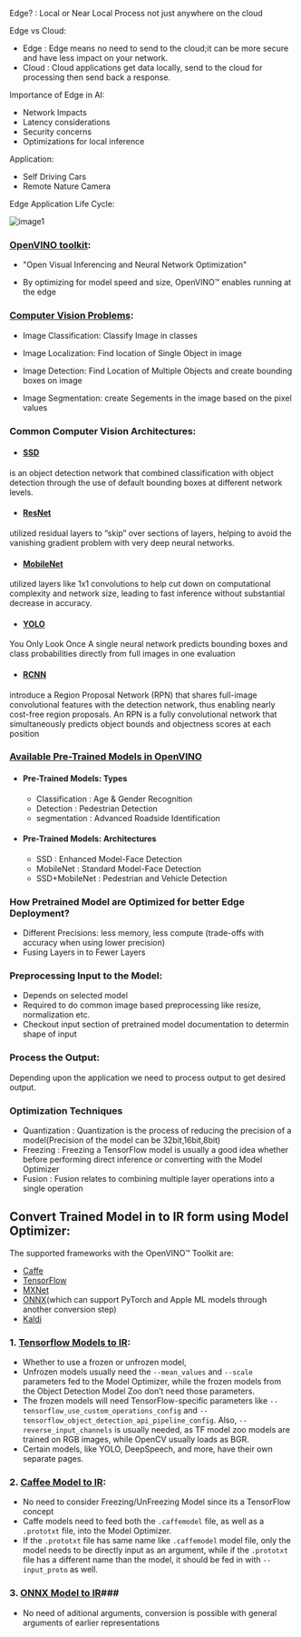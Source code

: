 Edge? : Local or Near Local Process not just anywhere on the cloud

Edge vs Cloud:
* Edge  : Edge means no need to send to the cloud;it can be more secure and have less impact on your network.
* Cloud : Cloud applications get data locally, send to the cloud for processing then send back a response. 

Importance of Edge in AI:
* Network Impacts
* Latency considerations
* Security concerns
* Optimizations for local inference

Application:
* Self Driving Cars
* Remote Nature Camera

Edge Application Life Cycle:

![image1](https://github.com/bhadreshpsavani/MachineLearningOnEdge/blob/master/images/edgeApplicationLifeCycle.png)

### [OpenVINO toolkit](https://software.intel.com/en-us/openvino-toolkit):

- "Open Visual Inferencing and Neural Network Optimization"

-  By optimizing for model speed and size, OpenVINO™ enables running at the edge

### [Computer Vision Problems](https://medium.com/analytics-vidhya/image-classification-vs-object-detection-vs-image-segmentation-f36db85fe81):
* Image Classification: Classify Image in classes

* Image Localization: Find location of Single Object in image

* Image Detection: Find Location of Multiple Objects and create bounding boxes on image

* Image Segmentation: create Segements in the image based on the pixel values 


### Common Computer Vision Architectures:

* #### [SSD](https://arxiv.org/abs/1512.02325) #### 
is an object detection network that combined classification with object detection through the use of default bounding boxes at different network levels. 

* #### [ResNet](https://arxiv.org/abs/1512.03385) #### 
utilized residual layers to “skip” over sections of layers, helping to avoid the vanishing gradient problem with very deep neural networks. 

* #### [MobileNet](https://arxiv.org/abs/1704.04861) #### 
utilized layers like 1x1 convolutions to help cut down on computational complexity and network size, leading to fast inference without substantial decrease in accuracy.

* #### [YOLO](https://arxiv.org/abs/1506.02640) ####
You Only Look Once
A single neural network predicts bounding boxes and class probabilities directly from full images in one evaluation

* #### [RCNN](https://arxiv.org/pdf/1311.2524.pdf) ####

introduce a Region Proposal Network (RPN) that shares full-image convolutional features with the detection network, thus enabling nearly cost-free region proposals. An RPN is a fully convolutional network that simultaneously predicts object bounds and objectness scores at each position


### [Available Pre-Trained Models in OpenVINO](https://software.intel.com/en-us/openvino-toolkit/documentation/pretrained-models)

* #### Pre-Trained Models: Types
    * Classification : Age & Gender Recognition
    * Detection : Pedestrian Detection
    * segmentation : Advanced Roadside Identification
    
* #### Pre-Trained Models: Architectures
    * SSD : Enhanced Model-Face Detection
    * MobileNet : Standard Model-Face Detection
    * SSD+MobileNet : Pedestrian and Vehicle Detection
    
### How Pretrained Model are Optimized for better Edge Deployment? ###
* Different Precisions: less memory, less compute (trade-offs with accuracy when using lower precision)
* Fusing Layers in to Fewer Layers

### Preprocessing Input to the Model: ###
* Depends on selected model
* Required to do common image based preprocessing like resize, normalization etc.
* Checkout input section of pretrained model documentation to determin shape of input

### Process the Output: ###
Depending upon the application we need to process output to get desired output.

### Optimization Techniques ###
* Quantization : Quantization is the process of reducing the precision of a model(Precision of the model can be 32bit,16bit,8bit)
* Freezing : Freezing a TensorFlow model is usually a good idea whether before performing direct inference or converting with the Model Optimizer
* Fusion : Fusion relates to combining multiple layer operations into a single operation

## Convert Trained Model in to IR form using Model Optimizer: ##
The supported frameworks with the OpenVINO™ Toolkit are:
* [Caffe](https://caffe.berkeleyvision.org/)
* [TensorFlow](https://www.tensorflow.org/)
* [MXNet](https://mxnet.apache.org/)
* [ONNX](https://onnx.ai/)(which can support PyTorch and Apple ML models through another conversion step)
* [Kaldi](https://kaldi-asr.org/doc/dnn.html)

### 1. [Tensorflow Models to IR](https://docs.openvinotoolkit.org/latest/_docs_MO_DG_prepare_model_convert_model_Convert_Model_From_TensorFlow.html): ###
* Whether to use a frozen or unfrozen model, 
* Unfrozen models usually need the `--mean_values` and `--scale` parameters fed to the Model Optimizer, while the frozen models from the Object Detection Model Zoo don’t need those parameters.
* The frozen models will need TensorFlow-specific parameters like `--tensorflow_use_custom_operations_config` and `--tensorflow_object_detection_api_pipeline_config`. Also, `--reverse_input_channels` is usually needed, as TF model zoo models are trained on RGB images, while OpenCV usually loads as BGR. 
* Certain models, like YOLO, DeepSpeech, and more, have their own separate pages.

### 2. [Caffee Model to IR](https://docs.openvinotoolkit.org/latest/_docs_MO_DG_prepare_model_convert_model_Convert_Model_From_Caffe.html): ###
* No need to consider Freezing/UnFreezing Model since its a TensorFlow concept 
* Caffe models need to feed both the `.caffemodel` file, as well as a `.prototxt` file, into the Model Optimizer. 
* If the `.prototxt` file has same name like `.caffemodel` model file, only the model needs to be directly input as an argument, while if the `.prototxt` file has a different name than the model, it should be fed in with `--input_proto` as well.

### 3. [ONNX Model to IR](https://docs.openvinotoolkit.org/latest/_docs_MO_DG_prepare_model_convert_model_Convert_Model_From_ONNX.html)###
* No need of aditional arguments, conversion is possible with general arguments of earlier representations
